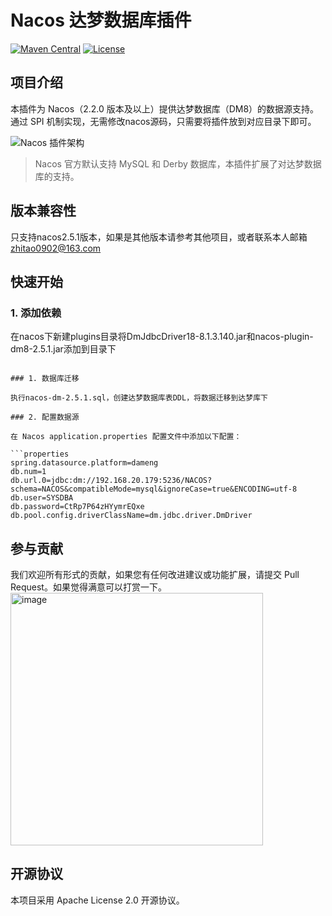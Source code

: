 # Nacos 达梦数据库插件

[![Maven Central](https://img.shields.io/maven-central/v/com.pig4cloud.plugin/nacos-datasource-plugin-dm8.svg?style=flat-square)](https://maven.badges.herokuapp.com/maven-central/com.pig4cloud.plugin/nacos-datasource-plugin-dm8)
[![License](https://img.shields.io/badge/License-Apache%202.0-blue.svg)](https://opensource.org/licenses/Apache-2.0)

## 项目介绍

本插件为 Nacos（2.2.0 版本及以上）提供达梦数据库（DM8）的数据源支持。通过 SPI 机制实现，无需修改nacos源码，只需要将插件放到对应目录下即可。

![Nacos 插件架构](https://minio.pigx.top/oss/202212/1671179590.jpg)

> Nacos 官方默认支持 MySQL 和 Derby 数据库，本插件扩展了对达梦数据库的支持。

## 版本兼容性

只支持nacos2.5.1版本，如果是其他版本请参考其他项目，或者联系本人邮箱 zhitao0902@163.com

## 快速开始

### 1. 添加依赖
在nacos下新建plugins目录将DmJdbcDriver18-8.1.3.140.jar和nacos-plugin-dm8-2.5.1.jar添加到目录下

```

### 1. 数据库迁移

执行nacos-dm-2.5.1.sql，创建达梦数据库表DDL，将数据迁移到达梦库下

### 2. 配置数据源

在 Nacos application.properties 配置文件中添加以下配置：

```properties
spring.datasource.platform=dameng
db.num=1
db.url.0=jdbc:dm://192.168.20.179:5236/NACOS?schema=NACOS&compatibleMode=mysql&ignoreCase=true&ENCODING=utf-8
db.user=SYSDBA
db.password=CtRp7P64zHYymrEQxe
db.pool.config.driverClassName=dm.jdbc.driver.DmDriver

```


## 参与贡献

我们欢迎所有形式的贡献，如果您有任何改进建议或功能扩展，请提交 Pull Request。如果觉得满意可以打赏一下。
<img width="404" alt="image" src="https://github.com/user-attachments/assets/a635b5e0-e951-4d15-9acd-2bbd4b69da9a" />


## 开源协议

本项目采用 Apache License 2.0 开源协议。

